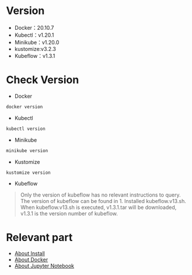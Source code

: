 # Version

* Docker：20.10.7
* Kubectl：v1.20.1
* Minikube：v1.20.0
* kustomize:v3.2.3
* Kubeflow：v1.3.1

# Check Version

* Docker
```Bash
docker version
```
* Kubectl
```Bash
kubectl version
```
* Minikube
```Bash
minikube version
```
* Kustomize
```Bash
kustomize version
```
* Kubeflow
> Only the version of kubeflow has no relevant instructions to query. \
> The version of kubeflow can be found in 1. Installed kubeflow.v13.sh. \
> When kubeflow.v13.sh is executed, v1.3.1.tar will be downloaded, v1.3.1 is the version number of kubeflow.

# Relevant part

* [About Install](https://github.com/WEICHINLIN/Kubeflow---Natural-Language-Processing/blob/main/1.%20Install/Install.md)
* [About Docker](https://github.com/WEICHINLIN/Kubeflow---Natural-Language-Processing/blob/main/2.%20Docker/Docker.md)
* [About Jupyter Notebook](https://github.com/WEICHINLIN/Kubeflow---Natural-Language-Processing/blob/main/3.%20Jupyter%20Notebook/Jupyter%20Notebook.md)
